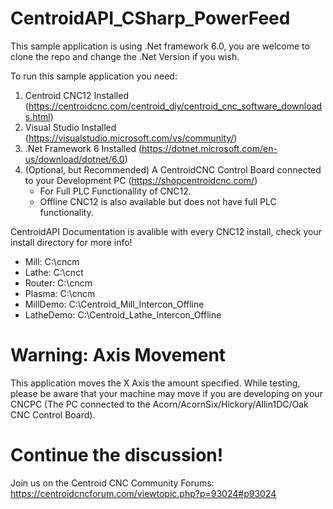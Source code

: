 # CentroidAPI_CSharp_PowerFeed

This sample application is using .Net framework 6.0, you are welcome to clone the repo and change the .Net Version if you wish.

To run this sample application you need: 
  1) Centroid CNC12 Installed (https://centroidcnc.com/centroid_diy/centroid_cnc_software_downloads.html)
  2) Visual Studio Installed (https://visualstudio.microsoft.com/vs/community/)
  3) .Net Framework 6 Installed (https://dotnet.microsoft.com/en-us/download/dotnet/6.0)
  4) (Optional, but Recommended) A CentroidCNC Control Board connected to your Development PC (https://shopcentroidcnc.com/)
     * For Full PLC Functionallity of CNC12.
     * Offline CNC12 is also available but does not have full PLC functionality.

CentroidAPI Documentation is avalible with every CNC12 install, check your install directory for more info!
  * Mill: C:\cncm
  * Lathe: C:\cnct
  * Router: C:\cncm
  * Plasma: C:\cncm
  * MillDemo: C:\Centroid_Mill_Intercon_Offline
  * LatheDemo: C:\Centroid_Lathe_Intercon_Offline

# Warning: Axis Movement

This application moves the X Axis the amount specified. While testing, please be aware that your machine may move if you are developing on your CNCPC (The PC connected to the Acorn/AcornSix/Hickory/Allin1DC/Oak CNC Control Board). 

# Continue the discussion!

Join us on the Centroid CNC Community Forums: https://centroidcncforum.com/viewtopic.php?p=93024#p93024
